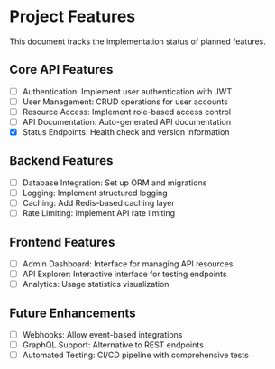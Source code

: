 # Project Features

This document tracks the implementation status of planned features.

## Core API Features
- [ ] Authentication: Implement user authentication with JWT
- [ ] User Management: CRUD operations for user accounts
- [ ] Resource Access: Implement role-based access control
- [ ] API Documentation: Auto-generated API documentation
- [x] Status Endpoints: Health check and version information

## Backend Features
- [ ] Database Integration: Set up ORM and migrations
- [ ] Logging: Implement structured logging
- [ ] Caching: Add Redis-based caching layer
- [ ] Rate Limiting: Implement API rate limiting

## Frontend Features
- [ ] Admin Dashboard: Interface for managing API resources
- [ ] API Explorer: Interactive interface for testing endpoints
- [ ] Analytics: Usage statistics visualization

## Future Enhancements
- [ ] Webhooks: Allow event-based integrations
- [ ] GraphQL Support: Alternative to REST endpoints
- [ ] Automated Testing: CI/CD pipeline with comprehensive tests